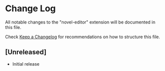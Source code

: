 # Change Log

All notable changes to the "novel-editor" extension will be documented in this file.

Check [Keep a Changelog](http://keepachangelog.com/) for recommendations on how to structure this file.

## [Unreleased]

- Initial release